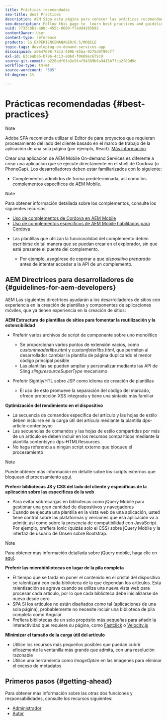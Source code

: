 ```yaml
---
title: Prácticas recomendadas
seo-title: Best Practices
description: AEM Siga esta página para conocer las prácticas recomendadas y las directrices que ayudarán a los desarrolladores de sitios con experiencia en la creación de plantillas y componentes de aplicaciones móviles.
seo-description: Follow this page to  learn best practices and guidelines that will help experienced AEM developers for sites, who want to build mobile app templates and components.
uuid: 7733c8b1-a88c-455c-8080-f7add4205b92
contentOwner: User
content-type: reference
products: SG_EXPERIENCEMANAGER/6.5/MOBILE
topic-tags: developing-on-demand-services-app
discoiquuid: a0647696-72c3-409b-85ba-9275d8f99cff
exl-id: 63ceaba6-b796-4c13-a86d-f0609ec679c9
source-git-commit: b220adf6fa3e9faf94389b9a9416b7fca2f89d9d
workflow-type: tm+mt
source-wordcount: '595'
ht-degree: 1%

---
```


# Prácticas recomendadas {#best-practices}

>[!NOTE]
>
>Adobe SPA recomienda utilizar el Editor de para proyectos que requieran procesamiento del lado del cliente basado en el marco de trabajo de la aplicación de una sola página (por ejemplo, React). [Más información](/help/sites-developing/spa-overview.md).

Crear una aplicación de AEM Mobile On-demand Services es diferente a crear una aplicación que se ejecute directamente en el shell de Cordova (o PhoneGap). Los desarrolladores deben estar familiarizados con lo siguiente:

* Complementos admitidos de forma predeterminada, así como los complementos específicos de AEM Mobile.

>[!NOTE]
>
>Para obtener información detallada sobre los complementos, consulte los siguientes recursos:
>
>* [Uso de complementos de Cordova en AEM Mobile](https://helpx.adobe.com/digital-publishing-solution/help/cordova-api.html)
>* [Uso de complementos específicos de AEM Mobile habilitados para Cordova](https://helpx.adobe.com/digital-publishing-solution/help/app-runtime-api.html)
>


* Las plantillas que utilizan la funcionalidad del complemento deben escribirse de tal manera que se puedan crear en el explorador, sin que esté presente el puente del complemento.

   * Por ejemplo, asegúrese de esperar a que *dispositivo preparado* antes de intentar acceder a la API de un complemento.

## AEM Directrices para desarrolladores de {#guidelines-for-aem-developers}

AEM Las siguientes directrices ayudarán a los desarrolladores de sitios con experiencia en la creación de plantillas y componentes de aplicaciones móviles, que ya tienen experiencia en la creación de sitios:

**AEM Estructura de plantillas de sitios para fomentar la reutilización y la extensibilidad**

* Preferir varios archivos de script de componente sobre uno monolítico

   * Se proporcionan varios puntos de extensión vacíos, como *customheaderlibs.html* y *customfoterlibs.html*, que permiten al desarrollador cambiar la plantilla de página duplicando el menor código principal posible
   * Las plantillas se pueden ampliar y personalizar mediante las API de Sling *sling:resourceSuperType* mecanismo

* Preferir Sightly/HTL sobre JSP como idioma de creación de plantillas

   * El uso de esto promueve la separación del código del marcado, ofrece protección XSS integrada y tiene una sintaxis más familiar

**Optimización del rendimiento en el dispositivo**

* La secuencia de comandos específica del artículo y las hojas de estilo deben incluirse en la carga útil del artículo mediante la plantilla dps-article-contentsync
* Las secuencias de comandos y las hojas de estilo compartidas por más de un artículo se deben incluir en los recursos compartidos mediante la plantilla contentsync dps-HTMLResources
* No haga referencia a ningún script externo que bloquee el procesamiento

>[!NOTE]
>
>Puede obtener más información en detalle sobre los scripts externos que bloquean el procesamiento [aquí](https://developers.google.com/speed/docs/insights/BlockingJS).

**Preferir bibliotecas JS y CSS del lado del cliente y específicas de la aplicación sobre las específicas de la web**

* Para evitar sobrecargas en bibliotecas como jQuery Mobile para gestionar una gran cantidad de dispositivos y navegadores
* Cuando se ejecuta una plantilla en la vista web de una aplicación, usted tiene control sobre las plataformas y versiones que esa aplicación va a admitir, así como sobre la presencia de compatibilidad con JavaScript. Por ejemplo, prefiera Ionic (quizás solo el CSS) sobre jQuery Mobile y la interfaz de usuario de Onsen sobre Bootstrap.

>[!NOTE]
>
>Para obtener más información detallada sobre jQuery mobile, haga clic en [aquí](https://jquerymobile.com/browser-support/1.4/).

**Preferir las microbibliotecas en lugar de la pila completa**

* El tiempo que se tarda en poner el contenido en el cristal del dispositivo se ralentizará con cada biblioteca de la que dependan los artículos. Esta ralentización se agrava cuando se utiliza una nueva vista web para procesar cada artículo, por lo que cada biblioteca debe inicializarse de nuevo desde cero
* SPA Si los artículos no están diseñados como tal (aplicaciones de una sola página), probablemente no necesite incluir una biblioteca de pila completa como Angular
* Prefiera bibliotecas de un solo propósito más pequeñas para añadir la interactividad que requiere su página, como [Fastclick](https://github.com/ftlabs/fastclick) o [Velocity.js](https://velocityjs.org)

**Minimizar el tamaño de la carga útil del artículo**

* Utilice los recursos más pequeños posibles que puedan cubrir eficazmente la ventanilla más grande que admita, con una resolución razonable
* Utilice una herramienta como *ImageOptim* en las imágenes para eliminar el exceso de metadatos

## Primeros pasos {#getting-ahead}

Para obtener más información sobre las otras dos funciones y responsabilidades, consulte los recursos siguientes:

* [Administrador](/help/mobile/aem-mobile.md)
* [Autor](/help/mobile/aem-mobile-on-demand.md)
